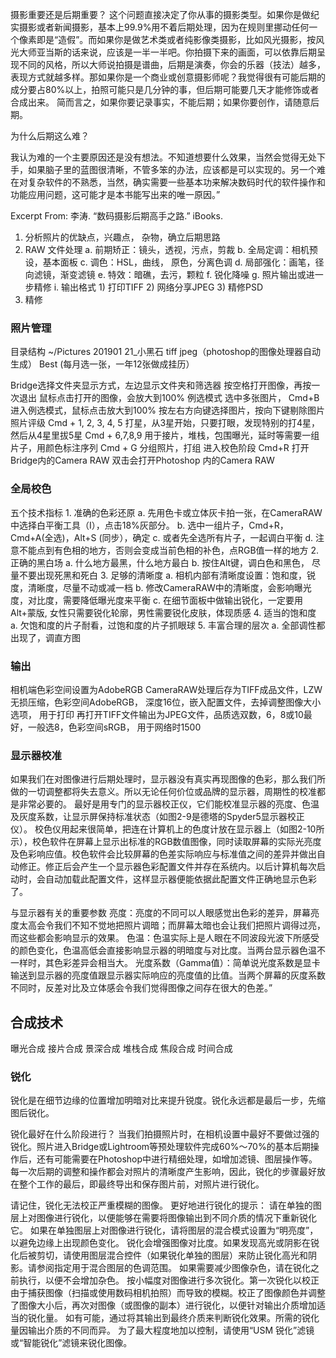 
摄影重要还是后期重要？
这个问题直接决定了你从事的摄影类型。如果你是做纪实摄影或者新闻摄影，基本上99.9%用不着后期处理，因为在规则里挪动任何一个像素即是“造假”。而如果你是做艺术类或者纯影像类摄影，比如风光摄影，按风光大师亚当斯的话来说，应该是一半一半吧。你拍摄下来的画面，可以依靠后期呈现不同的风格，所以大师说拍摄是谱曲，后期是演奏，你会的乐器（技法）越多，表现方式就越多样。那如果你是一个商业或创意摄影师呢？我觉得很有可能后期的成分要占80%以上，拍照可能只是几分钟的事，但后期可能要几天才能修饰或者合成出来。
简而言之，如果你要记录事实，不能后期；如果你要创作，请随意后期。

为什么后期这么难？

我认为难的一个主要原因还是没有想法。不知道想要什么效果，当然会觉得无处下手，如果脑子里的蓝图很清晰，不管多笨的办法，应该都是可以实现的。另一个难在对复杂软件的不熟悉，当然，确实需要一些基本功来解决数码时代的软件操作和功能应用问题，这可能才是本书能写出来的唯一原因。”

Excerpt From: 李涛. “数码摄影后期高手之路.” iBooks. 


1. 分析照片的优缺点，兴趣点， 杂物，确立后期思路
2. RAW 文件处理
	a. 前期矫正：镜头，透视，污点，剪裁
	b. 全局定调：相机预设，基本面板
	c. 调色：HSL，曲线， 原色，分离色调
	d. 局部强化：画笔，径向滤镜，渐变滤镜
	e. 特效：暗礁，去污，颗粒
	f. 锐化降噪
	g. 照片输出或进一步精修
		i. 输出格式
			1) 打印TIFF
			2) 网络分享JPEG
			3) 精修PSD
3. 精修

### 照片管理

目录结构
~/Pictures
	201901
		21_小黑石
			tiff
			jpeg（photoshop的图像处理器自动生成）
	Best (每月选一张，一年12张做成挂历）
	
Bridge选择文件夹显示方式，左边显示文件夹和筛选器
按空格打开图像，再按一次退出
鼠标点击打开的图像，会放大到100%
例选模式
选中多张图片， Cmd+B进入例选模式，鼠标点击放大到100%
按左右方向键选择图片，按向下键剔除图片
照片评级
Cmd + 1, 2, 3, 4, 5 打星，从3星开始，只要打眼，发现特别的打4星，然后从4星里拔5星
Cmd + 6,7,8,9 用于接片，堆栈，包围曝光，延时等需要一组片子，用颜色标注序列
Cmd + G 分组照片，打组
进入校色阶段
Cmd+R 打开Bridge内的Camera RAW
双击会打开Photoshop 内的Camera RAW


### 全局校色
五个技术指标
	1. 准确的色彩还原
		a. 先用色卡或立体灰卡拍一张，在CameraRAW中选择白平衡工具（I），点击18%灰部分。
		b.  选中一组片子，Cmd+R，Cmd+A(全选)，Alt+S (同步），确定
		c. 或者先全选所有片子，一起调白平衡
		d. 注意不能点到有色相的地方，否则会变成当前色相的补色，点RGB值一样的地方
	2. 正确的黑白场
		a. 什么地方最黑，什么地方最白
		b. 按住Alt键，调白色和黑色， 尽量不要出现死黑和死白
	3. 足够的清晰度
		a. 相机内部有清晰度设置：饱和度，锐度，清晰度，尽量不动或减一档
		b. 修改CameraRAW中的清晰度，会影响曝光度，对比度，需要降低曝光度来平衡
		c. 在细节面板中做输出锐化，一定要用Alt+蒙版, 女性只需要锐化轮廓，男性需要锐化皮肤，体现质感
	4. 适当的饱和度
		a. 欠饱和度的片子耐看，过饱和度的片子抓眼球
	5. 丰富合理的层次
		a. 全部调性都出现了，调直方图
### 输出
相机端色彩空间设置为AdobeRGB
CameraRAW处理后存为TIFF成品文件，LZW无损压缩，色彩空间AdobeRGB， 深度16位，嵌入配置文件，去掉调整图像大小选项， 用于打印
再打开TIFF文件输出为JPEG文件，品质选双数，6，8或10最好，一般选8，色彩空间sRGB， 用于网络时1500


### 显示器校准

如果我们在对图像进行后期处理时，显示器没有真实再现图像的色彩，那么我们所做的一切调整都将失去意义。所以无论任何价位或品牌的显示器，周期性的校准都是非常必要的。
最好是用专门的显示器校正仪，它们能校准显示器的亮度、色温及灰度系数，让显示屏保持标准状态（如图2-9是德塔的Spyder5显示器校正仪）。
校色仪用起来很简单，把连在计算机上的色度计放在显示器上（如图2-10所示），校色软件在屏幕上显示出标准的RGB数值图像，同时读取屏幕的实际光亮度及色彩响应值。校色软件会比较屏幕的色差实际响应与标准值之间的差异并做出自动修正。修正后会产生一个显示器色彩配置文件并存在系统内。以后计算机每次启动时，会自动加载此配置文件，这样显示器便能依据此配置文件正确地显示色彩了。

与显示器有关的重要参数
亮度：亮度的不同可以人眼感觉出色彩的差异，屏幕亮度太高会令我们不知不觉地把照片调暗；而屏幕太暗也会让我们把照片调得过亮，而这些都会影响显示的效果。
色温：色温实际上是人眼在不同波段光波下所感受的颜色变化，色温高低会直接影响显示器的明暗度与对比度。当两台显示器色温不一样时，其色彩差异会相当大。
光度系数（Gamma值）：简单说光度系数是显卡输送到显示器的亮度值跟显示器实际响应的亮度值的比值。当两个屏幕的灰度系数不同时，反差对比及立体感会令我们觉得图像之间存在很大的色差。”



## 合成技术
曝光合成
接片合成
景深合成
堆栈合成
焦段合成
时间合成


### 锐化

锐化是在细节边缘的位置增加明暗对比来提升锐度。锐化永远都是最后一步，先缩图后锐化。


锐化最好在什么阶段进行？
当我们拍摄照片时，在相机设置中最好不要做过强的锐化。照片进入Bridge或Lightroom等预处理软件完成60%～70%的基本后期操作后，还有可能需要在Photoshop中进行精细处理，如增加滤镜、图层操作等。每一次后期的调整和操作都会对照片的清晰度产生影响，因此，锐化的步骤最好放在整个工作的最后，即最终导出和保存图片前，对照片进行锐化。

请记住，锐化无法校正严重模糊的图像。 更好地进行锐化的提示： 
请在单独的图层上对图像进行锐化，以便能够在需要将图像输出到不同介质的情况下重新锐化它。 
如果在单独图层上对图像进行锐化，请将图层的混合模式设置为“明亮度”，以避免边缘上出现颜色变化。
锐化会增强图像对比度。如果发现高光或阴影在锐化后被剪切，请使用图层混合控件（如果锐化单独的图层）来防止锐化高光和阴影。请参阅指定用于混合图层的色调范围。
如果需要减少图像杂色，请在锐化之前执行，以便不会增加杂色。 
按小幅度对图像进行多次锐化。第一次锐化以校正由于捕获图像（扫描或使用数码相机拍照）而导致的模糊。校正了图像颜色并调整了图像大小后，再次对图像（或图像的副本）进行锐化，以便针对输出介质增加适当的锐化量。 
如有可能，通过将其输出到最终介质来判断锐化效果。所需的锐化量因输出介质的不同而异。 
为了最大程度地加以控制，请使用“USM 锐化”滤镜或“智能锐化”滤镜来锐化图像。


